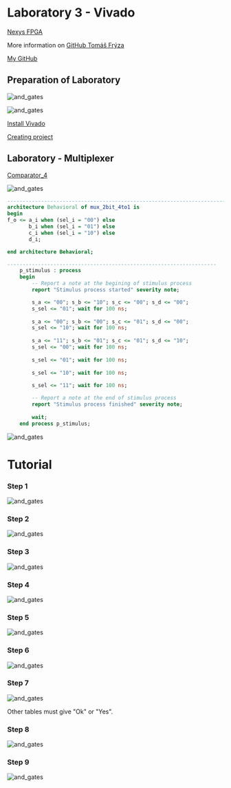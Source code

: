 # Laboratory 3 - Vivado

[Nexys FPGA](https://reference.digilentinc.com/reference/programmable-logic/nexys-a7/start)

More information on [GitHub Tomáš Frýza](https://github.com/tomas-fryza/Digital-electronics-1/tree/master/Labs/03-vivado)

[My GitHub](https://github.com/PetrDockalik/Digital-electronics-1)

## Preparation of Laboratory

![and_gates](Images/LEDs.PNG)

![and_gates](Images/Switches.PNG)

[Install Vivado](https://github.com/tomas-fryza/Digital-electronics-1/wiki/How-to-Install-Vivado-2020.2-on-Windows)

[Creating project](https://blog.digilentinc.com/creating-and-programming-our-first-fpga-project-part-4/)

## Laboratory - Multiplexer

[Comparator_4](https://www.edaplayground.com/x/8Se6)

![and_gates](Images/Lab1.PNG)

```vhdl
------------------------------------------------------------------------
architecture Behavioral of mux_2bit_4to1 is
begin
f_o <= a_i when (sel_i = "00") else
       b_i when (sel_i = "01") else
       c_i when (sel_i = "10") else
       d_i;

end architecture Behavioral;
```

```vhdl
--------------------------------------------------------------------
    p_stimulus : process
    begin
        -- Report a note at the begining of stimulus process
        report "Stimulus process started" severity note;

        s_a <= "00"; s_b <= "10"; s_c <= "00"; s_d <= "00";
        s_sel <= "01"; wait for 100 ns;
        
        s_a <= "00"; s_b <= "00"; s_c <= "01"; s_d <= "00";
        s_sel <= "10"; wait for 100 ns;
        
        s_a <= "11"; s_b <= "01"; s_c <= "01"; s_d <= "10";
        s_sel <= "00"; wait for 100 ns;
        
        s_sel <= "01"; wait for 100 ns;
   
        s_sel <= "10"; wait for 100 ns;
        
        s_sel <= "11"; wait for 100 ns;

        -- Report a note at the end of stimulus process
        report "Stimulus process finished" severity note;
        
        wait;
    end process p_stimulus;
```

![and_gates](Images/Sim.PNG)

# Tutorial

### Step 1

![and_gates](Images/Tutor1.PNG)

### Step 2

![and_gates](Images/Tutor2.PNG)

### Step 3

![and_gates](Images/Tutor3.PNG)

### Step 4

![and_gates](Images/Tutor4.PNG)

### Step 5

![and_gates](Images/Tutor5.PNG)

### Step 6

![and_gates](Images/Tutor6.PNG)

### Step 7

![and_gates](Images/Tutor7.PNG)

Other tables must give "Ok" or "Yes".

### Step 8

![and_gates](Images/Tutor8.PNG)

### Step 9

![and_gates](Images/Tutor9.PNG)